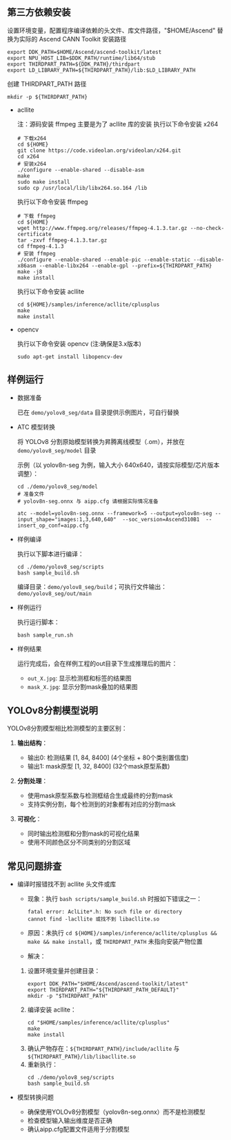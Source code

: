 ## 第三方依赖安装

设置环境变量，配置程序编译依赖的头文件、库文件路径，"$HOME/Ascend" 替换为实际的 Ascend CANN Toolkit 安装路径

```
export DDK_PATH=$HOME/Ascend/ascend-toolkit/latest
export NPU_HOST_LIB=$DDK_PATH/runtime/lib64/stub
export THIRDPART_PATH=${DDK_PATH}/thirdpart
export LD_LIBRARY_PATH=${THIRDPART_PATH}/lib:$LD_LIBRARY_PATH
```

创建 THIRDPART_PATH 路径

```
mkdir -p ${THIRDPART_PATH}
```

- acllite

    注：源码安装 ffmpeg 主要是为了 acllite 库的安装
    执行以下命令安装 x264

    ```
    # 下载x264
    cd ${HOME}
    git clone https://code.videolan.org/videolan/x264.git
    cd x264
    # 安装x264
    ./configure --enable-shared --disable-asm
    make
    sudo make install
    sudo cp /usr/local/lib/libx264.so.164 /lib
    ```   
    执行以下命令安装 ffmpeg

    ```
    # 下载 ffmpeg
    cd ${HOME}
    wget http://www.ffmpeg.org/releases/ffmpeg-4.1.3.tar.gz --no-check-certificate
    tar -zxvf ffmpeg-4.1.3.tar.gz
    cd ffmpeg-4.1.3
    # 安装 ffmpeg
    ./configure --enable-shared --enable-pic --enable-static --disable-x86asm --enable-libx264 --enable-gpl --prefix=${THIRDPART_PATH}
    make -j8
    make install
    ```   
   执行以下命令安装 acllite

    ```
    cd ${HOME}/samples/inference/acllite/cplusplus
    make
    make install
    ```   
    </details> 

- opencv

  执行以下命令安装 opencv (注:确保是3.x版本)
  ```
  sudo apt-get install libopencv-dev
  ```   

## 样例运行

- 数据准备

  已在 `demo/yolov8_seg/data` 目录提供示例图片，可自行替换

- ATC 模型转换

  将 YOLOv8 分割原始模型转换为昇腾离线模型（.om），并放在 `demo/yolov8_seg/model` 目录

  示例（以 yolov8n-seg 为例，输入大小 640x640，请按实际模型/芯片版本调整）：
  ```
  cd ./demo/yolov8_seg/model
  # 准备文件
  # yolov8n-seg.onnx 与 aipp.cfg 请根据实际情况准备

  atc --model=yolov8n-seg.onnx --framework=5 --output=yolov8n-seg --input_shape="images:1,3,640,640"  --soc_version=Ascend310B1  --insert_op_conf=aipp.cfg
  ```

- 样例编译

  执行以下脚本进行编译：
  ```
  cd ./demo/yolov8_seg/scripts
  bash sample_build.sh
  ```
  编译目录：`demo/yolov8_seg/build`；可执行文件输出：`demo/yolov8_seg/out/main`

- 样例运行

  执行运行脚本：
  ```
  bash sample_run.sh
  ```

- 样例结果

   运行完成后，会在样例工程的out目录下生成推理后的图片：
   - `out_X.jpg`: 显示检测框和标签的结果图
   - `mask_X.jpg`: 显示分割mask叠加的结果图

## YOLOv8分割模型说明

YOLOv8分割模型相比检测模型的主要区别：

1. **输出结构**：
   - 输出0: 检测结果 [1, 84, 8400] (4个坐标 + 80个类别置信度)
   - 输出1: mask原型 [1, 32, 8400] (32个mask原型系数)

2. **分割处理**：
   - 使用mask原型系数与检测框结合生成最终的分割mask
   - 支持实例分割，每个检测到的对象都有对应的分割mask

3. **可视化**：
   - 同时输出检测框和分割mask的可视化结果
   - 使用不同颜色区分不同类别的分割区域

## 常见问题排查

- 编译时报错找不到 acllite 头文件或库

  - 现象：执行 `bash scripts/sample_build.sh` 时报如下错误之一：
    ```
    fatal error: AclLite*.h: No such file or directory
    cannot find -lacllite 或找不到 libacllite.so
    ```

  - 原因：未执行 `cd ${HOME}/samples/inference/acllite/cplusplus && make && make install`，或 `THIRDPART_PATH` 未指向安装产物位置

  - 解决：
   1) 设置环境变量并创建目录：
        ```
        export DDK_PATH="$HOME/Ascend/ascend-toolkit/latest"
        export THIRDPART_PATH="${THIRDPART_PATH_DEFAULT}"
        mkdir -p "$THIRDPART_PATH"
        ```
   2) 编译安装 acllite：
        ```
        cd "$HOME/samples/inference/acllite/cplusplus"
        make
        make install
        ```
   3) 确认产物存在：`${THIRDPART_PATH}/include/acllite` 与 `${THIRDPART_PATH}/lib/libacllite.so`
   4) 重新执行：
        ```
        cd ./demo/yolov8_seg/scripts
        bash sample_build.sh
        ```

- 模型转换问题

  - 确保使用YOLOv8分割模型（yolov8n-seg.onnx）而不是检测模型
  - 检查模型输入输出维度是否正确
  - 确认aipp.cfg配置文件适用于分割模型

